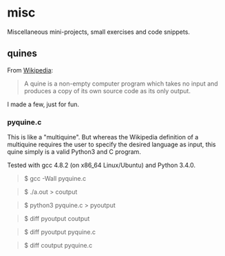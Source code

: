 # misc
Miscellaneous mini-projects, small exercises and code snippets.

## quines
From [Wikipedia](https://en.wikipedia.org/wiki/Quine_%28computing%29):
> A quine is a non-empty computer program which takes no input and produces a copy of its own source code as its only output.

I made a few, just for fun.

### pyquine.c

This is like a "multiquine". But whereas the Wikipedia definition of a multiquine requires the user to specify the desired
language as input, this quine simply is a valid Python3 and C program.

Tested with gcc 4.8.2 (on x86_64 Linux/Ubuntu) and Python 3.4.0.

>$ gcc -Wall pyquine.c

>$ ./a.out > coutput

>$ python3 pyquine.c > pyoutput

>$ diff pyoutput coutput 

>$ diff pyoutput pyquine.c

>$ diff coutput pyquine.c


